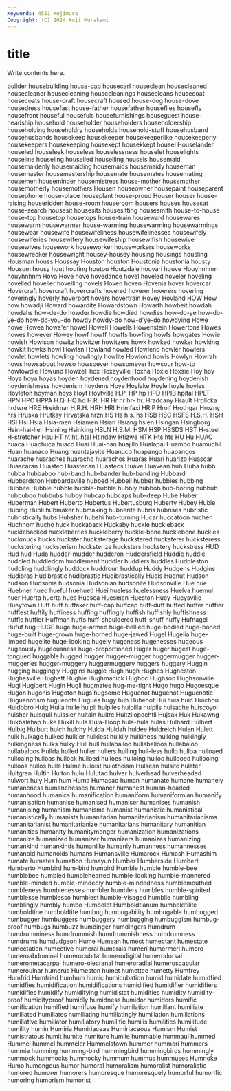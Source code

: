 ```yaml
---
Keywords: 4551 kojimura
Copyright: (C) 2024 Koji Murakami
---
```


# title

Write contents here.



builder housebuilding house-cap housecarl houseclean
housecleaned housecleaner housecleaning housecleanings housecleans housecoat housecoats house-craft housecraft housed
house-dog house-dove housedress housefast house-father housefather houseflies housefly housefront houseful
housefuls housefurnishings houseguest house-headship household householder householders householdership householding householdry
households household-stuff househusband househusbands housekeep housekeeper housekeeperlike housekeeperly housekeepers housekeeping
housekept housekkept housel Houselander houseled houseleek houseless houselessness houselet houselights
houseline houseling houselled houselling housels housemaid housemaidenly housemaiding housemaids housemaidy
houseman housemaster housemastership housemate housemates housemating housemen houseminder housemistress house-mother
housemother housemotherly housemothers Housen houseowner housepaint houseparent housephone house-place houseplant
house-proud Houser houser house-raising houseridden house-room houseroom housers houses housesat
house-search housesit housesits housesitting housesmith house-to-house house-top housetop housetops house-train
houseward housewares housewarm housewarmer house-warming housewarming housewarmings housewear housewife housewifeliness
housewifelinesses housewifely housewiferies housewifery housewifeship housewifish housewive housewives housework houseworker
houseworkers houseworks housewrecker housewright housey-housey housing housings housling Housman houss
Houssay Houston houston Houstonia houstonia housty Housum housy hout houting
houtou Houtzdale houvari houve Houyhnhnm houyhnhnm Hova Hove hove hovedance
hovel hoveled hoveler hoveling hovelled hoveller hovelling hovels Hoven hoven
Hovenia hover hovercar Hovercraft hovercraft hovercrafts hovered hoverer hoverers hovering
hoveringly hoverly hoverport hovers hovertrain Hovey Hovland HOW How how
howadji Howard howardite Howardstown Howarth howbeit howdah howdahs how-de-do howder
howdie howdied howdies how-do-ye how-do-ye-do how-do-you-do howdy howdy-do how-d'ye-do howdying
Howe howe Howea howe'er howel Howell Howells Howenstein Howertons Howes
howes however Howey howf howff howffs howfing howfs howgates Howie
howish Howison howitz howitzer howitzers howk howked howker howking howkit
howks howl Howlan Howland howled Howlend howler howlers howlet howlets
howling howlingly howlite Howlond howls Howlyn Howrah hows howsabout howso
howsoever howsomever howsour how-to howtowdie Howund Howzell hox Hoxeyville Hoxha
Hoxie Hoxsie Hoy hoy Hoya hoya hoyas hoyden hoydened hoydenhood
hoydening hoydenish hoydenishness hoydenism hoydens Hoye Hoylake Hoyle hoyle hoyles
Hoyleton hoyman hoys Hoyt Hoytville H.P. HP hp HPD HPIB
hpital HPLT HPN HPO HPPA H.Q. HQ hq H.R. HR
Hr hr hr- hr. Hradcany Hrault Hrdlicka hrdwre HRE Hreidmar
H.R.H. HRH HRI Hrimfaxi HRIP Hrolf Hrothgar Hrozny hrs Hruska
Hrutkay Hrvatska hrzn HS Hs h.s. hs HSB HSC HSFS
H.S.H. HSH HSI Hsi Hsia Hsia-men Hsiamen Hsian Hsiang hsien
Hsingan Hsingborg Hsin-hai-lien Hsining Hsinking HSLN H.S.M. HSM HSP HSSDS
HST H-steel H-stretcher Hsu HT ht ht. htel Htindaw Htizwe
HTK Hts hts HU Hu HUAC huaca Huachuca huaco Huai
Huai-nan huajillo Hualapai Huambo huamuchil Huan huanaco Huang huantajayite Huanuco
huapango huapangos huarache huaraches huaracho huarachos Huaras Huari huarizo Huascar
Huascaran Huastec Huastecan Huastecs Huave Huavean hub Huba hubb hubba
hubbaboo hub-band hub-bander hub-banding Hubbard Hubbardston Hubbardsville hubbed Hubbell hubber
hubbies hubbing Hubbite Hubble hubble hubble-bubble hubbly hubbob hub-boring hubbub
hubbuboo hubbubs hubby hubcap hubcaps hub-deep Hube Huber Huberman Hubert
Huberto Hubertus Hubertusburg Huberty Hubey Hubie Hubing Hubli hubmaker hubmaking
hubnerite hubris hubrises hubristic hubristically hubs Hubsher hubshi hub-turning Hucar
huccatoon huchen Huchnom hucho huck huckaback Huckaby huckle huckleback hucklebacked
huckleberries huckleberry huckle-bone hucklebone huckles huckmuck hucks huckster hucksterage huckstered
hucksterer hucksteress huckstering hucksterism hucksterize hucksters huckstery huckstress HUD Hud
hud Huda hudder-mudder hudderon Huddersfield Huddie huddle huddled huddledom huddlement
huddler huddlers huddles Huddleston huddling huddlingly huddock huddroun huddup Huddy
Hudgens Hudgins Hudibras Hudibrastic hudibrastic Hudibrastically Hudis Hudnut Hudson hudson
Hudsonia hudsonia Hudsonian hudsonite Hudsonville Hue hue Huebner hued hueful
huehuetl Huei hueless huelessness Huelva huemul huer Huerta huerta hues
Huesca Huesman Hueston Huey Hueysville Hueytown Huff huff huffaker huff-cap
huffcap huff-duff huffed huffer huffier huffiest huffily huffiness huffing huffingly
huffish huffishly huffishness huffle huffler Huffman huffs huff-shouldered huff-snuff huffy
Hufnagel Hufuf hug HUGE huge huge-armed huge-bellied huge-bodied huge-boned huge-built
huge-grown huge-horned huge-jawed Hugel Hugelia huge-limbed hugelite huge-looking hugely hugeness
hugenesses hugeous hugeously hugeousness huge-proportioned Huger huger hugest huge-tongued huggable
hugged hugger hugger-mugger huggermugger hugger-muggeries hugger-muggery huggermuggery huggers huggery Huggin
hugging huggingly Huggins huggle Hugh hugh Hughes Hugheston Hughesville Hughett
Hughie Hughmanick Hughoc Hughson Hughsonville Hugi Hugibert Hugin Hugli hugmatee
hug-me-tight Hugo hugo Hugoesque Hugon hugonis Hugoton hugs hugsome Huguenot
huguenot Huguenotic Huguenotism huguenots Hugues hugy huh Huhehot Hui huia
huic Huichou Huidobro Huig Huila huile huipil huipiles huipilla huipils
huisache huiscoyol huisher huisquil huissier huitain huitre Huitzilopochtli Hujsak Huk
Hukawng Hukbalahap huke Hukill hula Hula-Hoop hula-hula hulas Hulbard Hulbert
Hulbig Hulburt hulch hulchy Hulda Huldah huldee Huldreich Hulen Hulett
hulk hulkage hulked hulkier hulkiest hulkily hulkiness hulking hulkingly hulkingness
hulks hulky Hull hull hullaballoo hullaballoos hullabaloo hullabaloos Hullda hulled
huller hullers hulling hull-less hullo hulloa hulloaed hulloaing hulloas hullock
hulloed hulloes hulloing hulloo hullooed hullooing hulloos hullos hulls Hulme
huloist hulotheism Hulsean hulsite hulster Hultgren Hultin Hulton hulu Hulutao
hulver hulverhead hulverheaded hulwort huly Hum hum Huma Humacao human
humanate humane humanely humaneness humanenesses humaner humanest human-headed humanhood humanics
humanification humaniform humaniformian humanify humanisation humanise humanised humaniser humanises humanish
humanising humanism humanisms humanist humanistic humanistical humanistically humanists humanitarian humanitarianism
humanitarianisms humanitarianist humanitarianize humanitarians humanitary humanitian humanities humanity humanitymonger humanization
humanizations humanize humanized humanizer humanizers humanizes humanizing humankind humankinds humanlike
humanly humanness humannesses humanoid humanoids humans Humansville Humarock Humash Humashim
humate humates humation Humayun Humber Humberside Humbert Humberto Humbird hum-bird
humbird Humble humble humble-bee humblebee humbled humblehearted humble-looking humble-mannered humble-minded
humble-mindedly humble-mindedness humblemouthed humbleness humblenesses humbler humblers humbles humble-spirited humblesse
humblesso humblest humble-visaged humblie humbling humblingly humbly humbo Humboldt Humboldtianum
humboldtilite humboldtine humboldtite humbug humbugability humbugable humbugged humbugger humbuggers humbuggery
humbugging humbuggism humbug-proof humbugs humbuzz humdinger humdingers humdrum humdrumminess humdrummish
humdrummishness humdrumness humdrums humdudgeon Hume Humean humect humectant humectate humectation
humective humeral humerals humeri humermeri humero- humeroabdominal humerocubital humerodigital humerodorsal
humerometacarpal humero-olecranal humeroradial humeroscapular humeroulnar humerus Humeston humet humettee humetty
Humfrey Humfrid Humfried humhum humic humicubation humid humidate humidfied humidfies
humidification humidifications humidified humidifier humidifiers humidifies humidify humidifying humidistat humidities
humidity humidity-proof humidityproof humidly humidness humidor humidors humific humification humified
humifuse humify humilation humiliant humiliate humiliated humiliates humiliating humiliatingly humiliation
humiliations humiliative humiliator humiliatory humilific humilis humilities humilitude humility humin
Humiria Humiriaceae Humiriaceous Humism Humist humistratous humit humite humiture humlie
hummable hummaul hummed Hummel hummel hummeler Hummelstown hummer hummeri hummers
hummie humming humming-bird hummingbird hummingbirds hummingly hummock hummocks hummocky hummum
hummus hummuses Humnoke Humo humongous humor humoral humoralism humoralist humoralistic
humored humorer humorers humoresque humoresquely humorful humorific humoring humorism humorist
